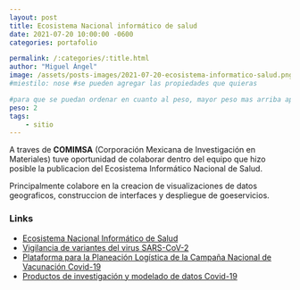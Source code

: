 ```yaml
---
layout: post
title: Ecosistema Nacional informático de salud
date: 2021-07-20 10:00:00 -0600
categories: portafolio

permalink: /:categories/:title.html
author: "Miguel Ángel"
image: /assets/posts-images/2021-07-20-ecosistema-informatico-salud.png
#miestilo: nose #se pueden agregar las propiedades que quieras

#para que se puedan ordenar en cuanto al peso, mayor peso mas arriba aparecera
peso: 2
tags: 
    - sitio
---
```


A traves de **COMIMSA** (Corporación Mexicana de Investigación en Materiales) tuve oportunidad de colaborar dentro del equipo que hizo posible la publicacion del Ecosistema Informático Nacional de Salud.

Principalmente colabore en la creacion de visualizaciones de datos geograficos, construccion de interfaces y despliegue de goeservicios.

### Links

- [Ecosistema Nacional Informático de Salud](https://salud.conacyt.mx/)
- [Vigilancia de variantes del virus SARS-CoV-2](https://salud.conacyt.mx/coronavirus/variantes/)
- [Plataforma para la Planeación Logística de la Campaña Nacional de Vacunación Covid-19](https://salud.conacyt.mx/coronavirus/vacunacion/)
- [Productos de investigación y modelado de datos Covid-19](https://salud.conacyt.mx/coronavirus/investigacion/)
